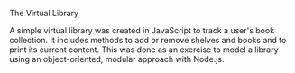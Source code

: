 The Virtual Library

A simple virtual library was created in JavaScript to track a user's book collection. It includes methods to add or remove shelves and books and to print its current content. This was done as an exercise to model a library using an object-oriented, modular approach with Node.js.

